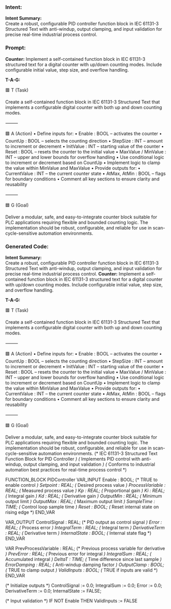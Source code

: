 ### Intent:
**Intent Summary:**  
Create a robust, configurable PID controller function block in IEC 61131-3 Structured Text with anti-windup, output clamping, and input validation for precise real-time industrial process control.

### Prompt:
**Counter:**
Implement a self-contained function block in IEC 61131-3 structured text for a digital counter with up/down counting modes. Include configurable initial value, step size, and overflow handling.


**T-A-G:**

🟥 T (Task)

Create a self-contained function block in IEC 61131-3 Structured Text that implements a configurable digital counter with both up and down counting modes.

⸻

🟩 A (Action)
	•	Define inputs for:
	•	Enable : BOOL – activates the counter
	•	CountUp : BOOL – selects the counting direction
	•	StepSize : INT – amount to increment or decrement
	•	InitValue : INT – starting value of the counter
	•	Reset : BOOL – resets the counter to the initial value
	•	MaxValue / MinValue : INT – upper and lower bounds for overflow handling
	•	Use conditional logic to increment or decrement based on CountUp
	•	Implement logic to clamp the value within MinValue and MaxValue
	•	Provide outputs for:
	•	CurrentValue : INT – the current counter state
	•	AtMax, AtMin : BOOL – flags for boundary conditions
	•	Comment all key sections to ensure clarity and reusability

⸻

🟦 G (Goal)

Deliver a modular, safe, and easy-to-integrate counter block suitable for PLC applications requiring flexible and bounded counting logic. The implementation should be robust, configurable, and reliable for use in scan-cycle-sensitive automation environments.

### Generated Code:
**Intent Summary:**  
Create a robust, configurable PID controller function block in IEC 61131-3 Structured Text with anti-windup, output clamping, and input validation for precise real-time industrial process control.
**Counter:**
Implement a self-contained function block in IEC 61131-3 structured text for a digital counter with up/down counting modes. Include configurable initial value, step size, and overflow handling.


**T-A-G:**

🟥 T (Task)

Create a self-contained function block in IEC 61131-3 Structured Text that implements a configurable digital counter with both up and down counting modes.

⸻

🟩 A (Action)
	•	Define inputs for:
	•	Enable : BOOL – activates the counter
	•	CountUp : BOOL – selects the counting direction
	•	StepSize : INT – amount to increment or decrement
	•	InitValue : INT – starting value of the counter
	•	Reset : BOOL – resets the counter to the initial value
	•	MaxValue / MinValue : INT – upper and lower bounds for overflow handling
	•	Use conditional logic to increment or decrement based on CountUp
	•	Implement logic to clamp the value within MinValue and MaxValue
	•	Provide outputs for:
	•	CurrentValue : INT – the current counter state
	•	AtMax, AtMin : BOOL – flags for boundary conditions
	•	Comment all key sections to ensure clarity and reusability

⸻

🟦 G (Goal)

Deliver a modular, safe, and easy-to-integrate counter block suitable for PLC applications requiring flexible and bounded counting logic. The implementation should be robust, configurable, and reliable for use in scan-cycle-sensitive automation environments.
(* IEC 61131-3 Structured Text Function Block for PID Controller *)
(* Implements PID control with anti-windup, output clamping, and input validation *)
(* Conforms to industrial automation best practices for real-time process control *)

FUNCTION_BLOCK PIDController
VAR_INPUT
    Enable : BOOL;                  (* TRUE to enable control *)
    Setpoint : REAL;                (* Desired process value *)
    ProcessVariable : REAL;         (* Measured process value *)
    Kp : REAL;                      (* Proportional gain *)
    Ki : REAL;                      (* Integral gain *)
    Kd : REAL;                      (* Derivative gain *)
    OutputMin : REAL;               (* Minimum output limit *)
    OutputMax : REAL;               (* Maximum output limit *)
    SampleTime : TIME;              (* Control loop sample time *)
    Reset : BOOL;                   (* Reset internal state on rising edge *)
END_VAR

VAR_OUTPUT
    ControlSignal : REAL;           (* PID output as control signal *)
    Error : REAL;                   (* Process error *)
    IntegralTerm : REAL;            (* Integral term *)
    DerivativeTerm : REAL;          (* Derivative term *)
    InternalState : BOOL;           (* Internal state flag *)
END_VAR

VAR
    PrevProcessVariable : REAL;      (* Previous process variable for derivative *)
    PrevError : REAL;               (* Previous error for integral *)
    IntegralSum : REAL;             (* Accumulated integral *)
    DeltaT : TIME;                  (* Time difference since last sample *)
    ErrorDamping : REAL;            (* Anti-windup damping factor *)
    OutputClamp : BOOL;             (* TRUE to clamp output *)
    ValidInputs : BOOL;             (* TRUE if inputs are valid *)
END_VAR

(* Initialize outputs *)
ControlSignal := 0.0;
IntegralSum := 0.0;
Error := 0.0;
DerivativeTerm := 0.0;
InternalState := FALSE;

(* Input validation *)
IF NOT Enable THEN
    ValidInputs := FALSE
